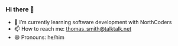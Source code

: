 ### Hi there 👋

- 🌱 I’m currently learning software development with NorthCoders
- 📫 How to reach me: thomas_smith@talktalk.net 
- 😄 Pronouns: he/him
